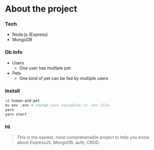 # About the project

### Tech

- Node.js (Express)
- MongoDB

### Db Info

- Users
  - One user has multiple pet
- Pets
  - One kind of pet can be fed by multiple users
### Install
```bash
cd human-and-pet
mv env .env # change your variables in .env file
yarn
yarn start
```

### Hi

> This is the easiest, most comprehensible project to help you know about ExpressJS, MongoDB, auth, CRUD.
